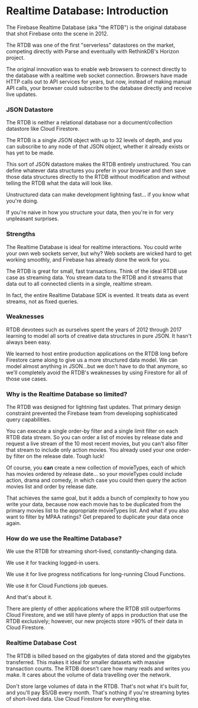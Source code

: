 # Realtime Database: Introduction

The Firebase Realtime Database (aka "the RTDB") is the original database that shot Firebase onto the scene in 2012.

The RTDB was one of the first "serverless" datastores on the market, competing directly with Parse and eventually with RethinkDB's Horizon project.

The original innovation was to enable web browsers to connect directly to the database with a realtime web socket connection. Browsers have made HTTP calls out to API services for years, but now, instead of making manual API calls, your browser could subscribe to the database directly and receive live updates.

### JSON Datastore

The RTDB is neither a relational database nor a document/collection datastore like Cloud Firestore. 

The RTDB is a single JSON object with up to 32 levels of depth, and you can subscribe to any node of that JSON object, whether it already exists or has yet to be made.

This sort of JSON datastore makes the RTDB entirely unstructured. You can define whatever data structures you prefer in your browser and then save those data structures directly to the RTDB without modification and without telling the RTDB what the data will look like.

Unstructured data can make development lightning fast... if you know what you're doing.

If you're naive in how you structure your data, then you're in for very unpleasant surprises.

### Strengths

The Realtime Database is ideal for realtime interactions. You could write your own web sockets server, but why? Web sockets are wicked hard to get working smoothly, and Firebase has already done the work for you.

The RTDB is great for small, fast transactions. Think of the ideal RTDB use case as streaming data. You stream data to the RTDB and it streams that data out to all connected clients in a single, realtime stream.

In fact, the entire Realtime Database SDK is evented. It treats data as event streams, not as fixed queries.

### Weaknesses

RTDB devotees such as ourselves spent the years of 2012 through 2017 learning to model all sorts of creative data structures in pure JSON. It hasn't always been easy.

We learned to host entire production applications on the RTDB long before Firestore came along to give us a more structured data model. We can model almost anything in JSON...but we don't have to do that anymore, so we'll completely avoid the RTDB's weaknesses by using Firestore for all of those use cases.

### Why is the Realtime Database so limited?

The RTDB was designed for lightning fast updates. That primary design constraint prevented the Firebase team from developing sophisticated query capabilities. 

You can execute a single order-by filter and a single limit filter on each RTDB data stream. So you can order a list of movies by release date and request a live stream of the 10 most recent movies, but you can't also filter that stream to include only action movies. You already used your one order-by filter on the release date. Tough luck!

Of course, you **can** create a new collection of movieTypes, each of which has movies ordered by release date... so your movieTypes could include action, drama and comedy, in which case you could then query the action movies list and order by release date. 

That achieves the same goal, but it adds a bunch of complexity to how you write your data, because now each movie has to be duplicated from the primary movies list to the appropriate movieTypes list. And what if you also want to filter by MPAA ratings? Get prepared to duplicate your data once again.

### How do we use the Realtime Database?

We use the RTDB for streaming short-lived, constantly-changing data.

We use it for tracking logged-in users.

We use it for live progress notifications for long-running Cloud Functions.

We use it for Cloud Functions job queues.

And that's about it.

There are plenty of other applications where the RTDB still outperforms Cloud Firestore, and we still have plenty of apps in production that use the RTDB exclusively; however, our new projects store >90% of their data in Cloud Firestore.

### Realtime Database Cost

The RTDB is billed based on the gigabytes of data stored and the gigabytes transferred. This makes it ideal for smaller datasets with massive transaction counts. The RTDB doesn't care how many reads and writes you make. It cares about the volume of data travelling over the network.

Don't store large volumes of data in the RTDB. That's not what it's built for, and you'll pay $5/GB every month. That's nothing if you're streaming bytes of short-lived data. Use Cloud Firestore for everything else.
